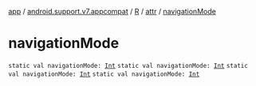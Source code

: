 [app](../../../index.md) / [android.support.v7.appcompat](../../index.md) / [R](../index.md) / [attr](index.md) / [navigationMode](.)

# navigationMode

`static val navigationMode: `[`Int`](https://kotlinlang.org/api/latest/jvm/stdlib/kotlin/-int/index.html)
`static val navigationMode: `[`Int`](https://kotlinlang.org/api/latest/jvm/stdlib/kotlin/-int/index.html)
`static val navigationMode: `[`Int`](https://kotlinlang.org/api/latest/jvm/stdlib/kotlin/-int/index.html)
`static val navigationMode: `[`Int`](https://kotlinlang.org/api/latest/jvm/stdlib/kotlin/-int/index.html)